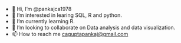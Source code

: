 - 👋 Hi, I’m @pankajca1978
- 👀 I’m interested in learing SQL, R and python.
- 🌱 I’m currently learning R. 
- 💞️ I’m looking to collaborate on Data analysis and data visualization.
- 📫 How to reach me caguptapankaj@gmail.com

<!---
pankajca1978/pankajca1978 is a ✨ special ✨ repository because its `README.md` (this file) appears on your GitHub profile.
You can click the Preview link to take a look at your changes.
--->
